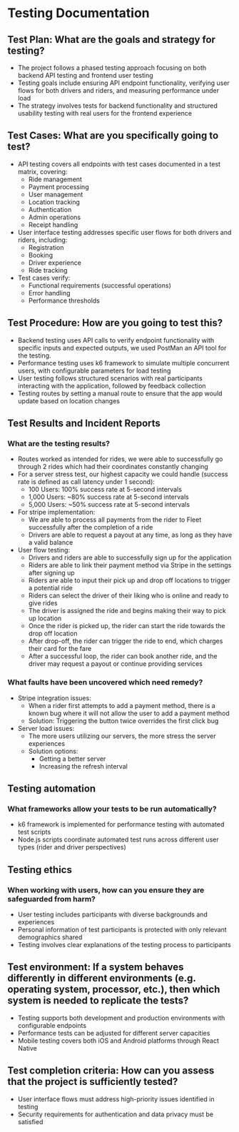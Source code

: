 # Testing Documentation

## Test Plan: What are the goals and strategy for testing?
- The project follows a phased testing approach focusing on both backend API testing and frontend user testing
- Testing goals include ensuring API endpoint functionality, verifying user flows for both drivers and riders, and measuring performance under load
- The strategy involves tests for backend functionality and structured usability testing with real users for the frontend experience

## Test Cases: What are you specifically going to test?
- API testing covers all endpoints with test cases documented in a test matrix, covering:
  - Ride management
  - Payment processing
  - User management
  - Location tracking
  - Authentication
  - Admin operations
  - Receipt handling
- User interface testing addresses specific user flows for both drivers and riders, including:
  - Registration
  - Booking
  - Driver experience
  - Ride tracking
- Test cases verify:
  - Functional requirements (successful operations)
  - Error handling
  - Performance thresholds

## Test Procedure: How are you going to test this?
- Backend testing uses API calls to verify endpoint functionality with specific inputs and expected outputs, we used PostMan an API tool for the testing.
- Performance testing uses k6 framework to simulate multiple concurrent users, with configurable parameters for load testing
- User testing follows structured scenarios with real participants interacting with the application, followed by feedback collection
- Testing routes by setting a manual route to ensure that the app would update based on location changes 

## Test Results and Incident Reports
### What are the testing results?
- Routes worked as intended for rides, we were able to successfully go through 2 rides which had their coordinates constantly changing
- For a server stress test, our highest capacity we could handle (success rate is defined as call latency under 1 second):
  - 100 Users: 100% success rate at 5-second intervals
  - 1,000 Users: ~80% success rate at 5-second intervals
  - 5,000 Users: ~50% success rate at 5-second intervals
- For stripe implementation:
  - We are able to process all payments from the rider to Fleet successfully after the completion of a ride
  - Drivers are able to request a payout at any time, as long as they have a valid balance
- User flow testing:
  - Drivers and riders are able to successfully sign up for the application
  - Riders are able to link their payment method via Stripe in the settings after signing up
  - Riders are able to input their pick up and drop off locations to trigger a potential ride
  - Riders can select the driver of their liking who is online and ready to give rides
  - The driver is assigned the ride and begins making their way to pick up location
  - Once the rider is picked up, the rider can start the ride towards the drop off location
  - After drop-off, the rider can trigger the ride to end, which charges their card for the fare
  - After a successful loop, the rider can book another ride, and the driver may request a payout or continue providing services

### What faults have been uncovered which need remedy?
- Stripe integration issues:
  - When a rider first attempts to add a payment method, there is a known bug where it will not allow the user to add a payment method
  - Solution: Triggering the button twice overrides the first click bug
- Server load issues:
  - The more users utilizing our servers, the more stress the server experiences
  - Solution options: 
    - Getting a better server
    - Increasing the refresh interval

## Testing automation
### What frameworks allow your tests to be run automatically?
- k6 framework is implemented for performance testing with automated test scripts
- Node.js scripts coordinate automated test runs across different user types (rider and driver perspectives)

## Testing ethics
### When working with users, how can you ensure they are safeguarded from harm?
- User testing includes participants with diverse backgrounds and experiences
- Personal information of test participants is protected with only relevant demographics shared
- Testing involves clear explanations of the testing process to participants

## Test environment: If a system behaves differently in different environments (e.g. operating system, processor, etc.), then which system is needed to replicate the tests?
- Testing supports both development and production environments with configurable endpoints
- Performance tests can be adjusted for different server capacities
- Mobile testing covers both iOS and Android platforms through React Native

## Test completion criteria: How can you assess that the project is sufficiently tested?
- User interface flows must address high-priority issues identified in testing
- Security requirements for authentication and data privacy must be satisfied
